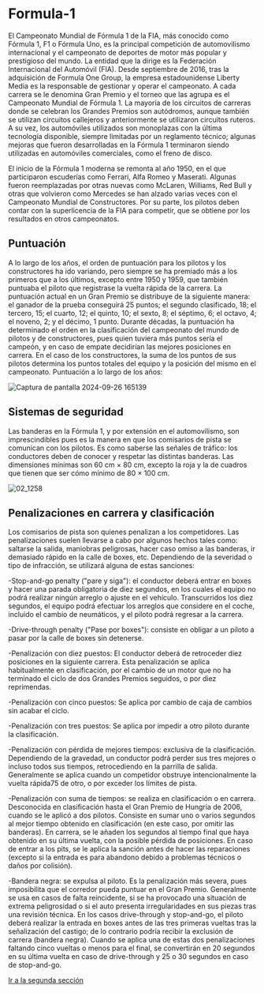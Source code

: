 # Formula-1

El Campeonato Mundial de Fórmula 1 de la FIA, más conocido como Fórmula 1, F1 o Fórmula Uno, es la principal competición de automovilismo internacional y el campeonato de deportes de motor más popular y prestigioso del mundo. La entidad que la dirige es la Federación Internacional del Automóvil (FIA). Desde septiembre de 2016, tras la adquisición de Formula One Group, la empresa estadounidense Liberty Media es la responsable de gestionar y operar el campeonato.
A cada carrera se le denomina Gran Premio y el torneo que las agrupa es el Campeonato Mundial de Fórmula 1. La mayoría de los circuitos de carreras donde se celebran los Grandes Premios son autódromos, aunque también se utilizan circuitos callejeros y anteriormente se utilizaron circuitos ruteros. A su vez, los automóviles utilizados son monoplazas con la última tecnología disponible, siempre limitadas por un reglamento técnico; algunas mejoras que fueron desarrolladas en la Fórmula 1 terminaron siendo utilizadas en automóviles comerciales, como el freno de disco.

El inicio de la Fórmula 1 moderna se remonta al año 1950, en el que participaron escuderías como Ferrari, Alfa Romeo y Maserati. Algunas fueron reemplazadas por otras nuevas como McLaren, Williams, Red Bull y otras que volvieron como Mercedes se han alzado varias veces con el Campeonato Mundial de Constructores. Por su parte, los pilotos deben contar con la superlicencia de la FIA para competir, que se obtiene por los resultados en otros campeonatos.


## Puntuación
A lo largo de los años, el orden de puntuación para los pilotos y los constructores ha ido variando, pero siempre se ha premiado más a los primeros que a los últimos, excepto entre 1950 y 1959, que también puntuaba el piloto que registrase la vuelta rápida de la carrera.
La puntuación actual en un Gran Premio se distribuye de la siguiente manera: el ganador de la prueba conseguirá 25 puntos; el segundo clasificado, 18; el tercero, 15; el cuarto, 12; el quinto, 10; el sexto, 8; el séptimo, 6; el octavo, 4; el noveno, 2; y el décimo, 1 punto. Durante décadas, la puntuación ha determinado el orden en la clasificación del campeonato del mundo de pilotos y de constructores, pues quien tuviera más puntos sería el campeón, y en caso de empate decidirían las mejores posiciones en carrera. En el caso de los constructores, la suma de los puntos de sus pilotos determina los puntos totales del equipo y la posición del mismo en el campeonato.
Puntuación a lo largo de los años:


![Captura de pantalla 2024-09-26 165139](https://github.com/user-attachments/assets/7806013f-7140-4b0f-a831-88b06dc0802a)



## Sistemas de seguridad
Las banderas en la Fórmula 1, y por extensión en el automovilismo, son imprescindibles pues es la manera en que los comisarios de pista se comunican con los pilotos. Es como saberse las señales de tráfico: los conductores deben de conocer y respetar las distintas banderas. Las dimensiones mínimas son 60 cm × 80 cm, excepto la roja y la de cuadros que tienen que ser cómo mínimo de 80 × 100 cm.


![02_1258](https://github.com/user-attachments/assets/30f9e61e-4511-40a4-bc7c-380d49159408)


## Penalizaciones en carrera y clasificación

Los comisarios de pista son quienes penalizan a los competidores. Las penalizaciones suelen llevarse a cabo por algunos hechos tales como: saltarse la salida, maniobras peligrosas, hacer caso omiso a las banderas, ir demasiado rápido en la calle de boxes, etc. Dependiendo de la severidad o tipo de infracción, se utilizará alguna de estas sanciones:

-Stop-and-go penalty ("pare y siga"): el conductor deberá entrar en boxes y hacer una parada obligatoria de diez segundos, en los cuales el equipo no podrá realizar ningún arreglo o ajuste en el vehículo. Transcurridos los diez segundos, el equipo podrá efectuar los arreglos que considere en el coche, incluido el cambio de neumáticos, y el piloto podrá regresar a la carrera.

-Drive-through penalty ("Pase por boxes"): consiste en obligar a un piloto a pasar por la calle de boxes sin detenerse.

-Penalización con diez puestos: El conductor deberá de retroceder diez posiciones en la siguiente carrera. Esta penalización se aplica habitualmente en clasificación, por el cambio de un motor que no ha terminado el ciclo de dos Grandes Premios seguidos, o por diez reprimendas.

-Penalización con cinco puestos: Se aplica por cambio de caja de cambios sin acabar el ciclo.

-Penalización con tres puestos: Se aplica por impedir a otro piloto durante la clasificación.

-Penalización con pérdida de mejores tiempos: exclusiva de la clasificación. Dependiendo de la gravedad, un conductor podrá perder sus tres mejores o incluso todos sus tiempos, retrocediendo en la parrilla de salida. Generalmente se aplica cuando un competidor obstruye intencionalmente la vuelta rápida75​ de otro, o por exceder los límites de pista.

-Penalización con suma de tiempos: se realiza en clasificación o en carrera. Desconocida en clasificación hasta el Gran Premio de Hungría de 2006, cuando se le aplicó a dos pilotos. Consiste en sumar uno o varios segundos al mejor tiempo obtenido en clasificación (en este caso, por omitir las banderas). En carrera, se le añaden los segundos al tiempo final que haya obtenido en su última vuelta, con la posible pérdida de posiciones. En caso de entrar a los pits, se le aplica la sanción antes de hacer las reparaciones (excepto si la entrada es para abandono debido a problemas técnicos o daños por colisión).

-Bandera negra: se expulsa al piloto. Es la penalización más severa, pues imposibilita que el corredor pueda puntuar en el Gran Premio. Generalmente se usa en casos de falta reincidente, si se ha provocado una situación de extrema peligrosidad o si el auto presenta irregularidades en sus piezas tras una revisión técnica.
En los casos drive-through y stop-and-go, el piloto deberá realizar la entrada en boxes antes de las tres primeras vueltas tras la señalización del castigo; de lo contrario podría recibir la exclusión de carrera (bandera negra). Cuando se aplica una de estas dos penalizaciones faltando cinco vueltas o menos para el final, se convertirán en 20 segundos en su última vuelta en caso de drive-through y 25 o 30 segundos en caso de stop-and-go.


<a href="index.html">Ir a la segunda sección</a>











